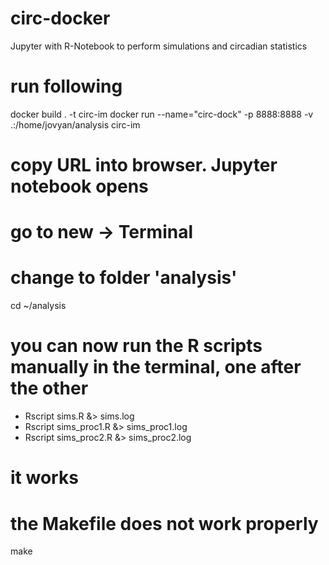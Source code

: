 # circ-docker
Jupyter with R-Notebook to perform simulations and circadian statistics
# run following
docker build . -t circ-im
docker run --name="circ-dock" -p 8888:8888 -v .:/home/jovyan/analysis circ-im
# copy URL into browser. Jupyter notebook opens
# go to new -> Terminal
# change to folder 'analysis'
cd ~/analysis
# you can now run the R scripts manually in the terminal, one after the other
* Rscript sims.R &> sims.log
* Rscript sims_proc1.R &> sims_proc1.log
* Rscript sims_proc2.R &> sims_proc2.log
# it works
# the Makefile does not work properly
make

